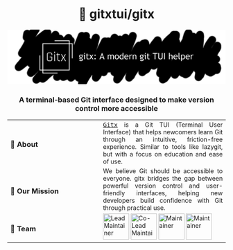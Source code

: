 <div align="center">

# 🌟 gitxtui/gitx

![gitx banner placeholder](../data/images/gitx-banner.png)

### A terminal-based Git interface designed to make version control more accessible

</div>

<table>
  <tr>
    <td width="200"><h3>📝 About</h3></td>
    <td style="text-align: justify;"><a href="https://github.com/gitxtui/gitx"><kbd>Gitx</kbd></a> is a Git TUI (Terminal User Interface) that helps newcomers learn Git through an intuitive, friction-free experience. Similar to tools like lazygit, but with a focus on education and ease of use.</td>
  </tr>
  <tr>
    <td width="200"><h3>🎯 Our Mission</h3></td>
    <td style="text-align: justify;">We believe Git should be accessible to everyone. gitx bridges the gap between powerful version control and user-friendly interfaces, helping new developers build confidence with Git through practical use.</td>
  </tr>
  <tr>
    <td width="200"><h3>👥 Team</h3></td>
    <td>
      <a href="https://github.com/bakayu"><img src="https://github.com/bakayu.png" width="60" height="60" title="Lead Maintainer"></a>
      <a href="https://github.com/Anmol-Puri-Coder"><img src="https://github.com/Anmol-Puri-Coder.png" width="60" height="60" title="Co-Lead Maintainer"></a>
      <a href="https://github.com/Ashmit9955"><img src="https://github.com/Ashmit9955.png" width="60" height="60" title="Maintainer"></a>
      <a href="https://github.com/AnmolKakkar15"><img src="https://github.com/AnmolKakkar15.png" width="60" height="60" title="Maintainer"></a>
    </td>
  </tr>
</table>
